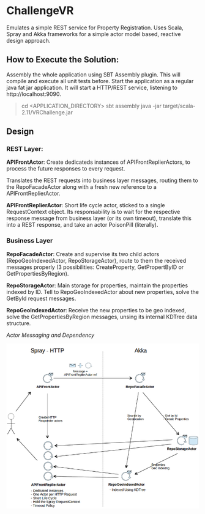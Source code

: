 ChallengeVR
===================

Emulates a simple REST service for Property Registration. Uses Scala, Spray and Akka frameworks for a simple actor model based, reactive design approach.

## How to Execute the Solution:

Assembly the whole application using SBT Assembly plugin. This will compile and execute all unit tests before.
Start the application as a regular java fat jar application. It will start a HTTP/REST service, listening to http://localhost:9090.

> cd <APPLICATION_DIRECTORY>
> sbt assembly
> java -jar target/scala-2.11/VRChallenge.jar

## Design

### REST Layer:

**APIFrontActor**: Create dedicateds instances of APIFrontReplierActors, to process the future responses to every request. 

Translates the REST requests into business layer messages, routing them to the RepoFacadeActor along with a fresh new reference to a APIFrontReplierActor.

**APIFrontReplierActor**: Short life cycle actor, sticked to a single RequestContext object. Its responsability is to wait for the respective response message from business layer (or its own timeout), translate this into a REST response, and take an actor PoisonPill (literally).

### Business Layer

**RepoFacadeActor**: Create and supervise its two child actors (RepoGeoIndexedActor, RepoStorageActor), route to them the received messages properly (3 possibilities: CreateProperty, GetPropertByID or GetPropertiesByRegion).

**RepoStorageActor**: Main storage for properties, maintain the properties indexed by ID. Tell to RepoGeoIndexedActor about new properties, solve the GetById request messages.

**RepoGeoIndexedActor**: Receive the new properties to be geo indexed, solve the GetPropertiesByRegion messages, unsing its internal KDTree data structure.


*Actor Messaging and Dependency*

![](https://raw.githubusercontent.com/darciopacifico/ChallengeVR/master/diagram.png)
